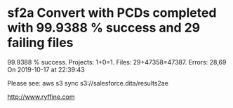 # sf2a Convert with PCDs completed with 99.9388 % success and 29 failing files

99.9388 % success. Projects: 1+0=1.  Files: 29+47358=47387. Errors: 28,69  On 2019-10-17 at 22:39:43



Please see: aws s3 sync s3://salesforce.dita/results2ae

http://www.ryffine.com
